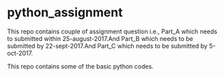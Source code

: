 # python_assignment

This repo contains couple of assignment question i.e., Part_A which needs to submitted within 25-august-2017.And Part_B which needs to be submitted by 22-sept-2017.And Part_C which needs to be submitted by 5-oct-2017.


This repo contains some of the basic python codes.

